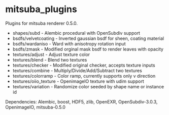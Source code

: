 # mitsuba_plugins
Plugins for mitsuba renderer 0.5.0.

* shapes/subd           - Alembic procedural with OpenSubdiv support
* bsdfs/velvetcoating   - Inverted gaussian bsdf for sheen, coating material
* bsdfs/wardaniso       - Ward with anisotropy rotation input
* bsdfs/zmask           - Modified orginal mask bsdf to render leaves with opacity
* textures/adjust       - Adjust texture color
* textures/blend        - Blend two textures
* textures/checker      - Modified original checker, accepts texture inputs
* textures/combine      - Multiply/Divide/Add/Subtract two textures
* textures/colorramp    - Color ramp, currently supports only v direction
* textures/oiio_texture - OpenimageIO texture with udim support
* textures/variation    - Randomize color seeded by shape name or instance id

Dependencies:
Alembic,
boost,
HDF5,
zlib,
OpenEXR,
OpenSubdiv-3.0.3,
OpenimageIO,
mitsuba-0.5.0
